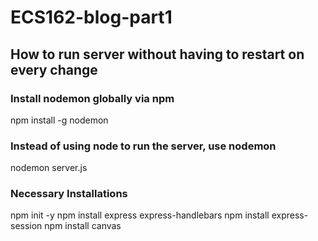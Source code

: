 # ECS162-blog-part1

## How to run server without having to restart on every change

### Install nodemon globally via npm

npm install -g nodemon

### Instead of using node to run the server, use nodemon

nodemon server.js

### Necessary Installations

npm init -y
npm install express express-handlebars
npm install express-session
npm install canvas
